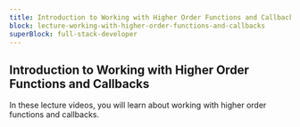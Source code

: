 ```yaml
---
title: Introduction to Working with Higher Order Functions and Callbacks
block: lecture-working-with-higher-order-functions-and-callbacks
superBlock: full-stack-developer
---
```


## Introduction to Working with Higher Order Functions and Callbacks

In these lecture videos, you will learn about working with higher order functions and callbacks.
